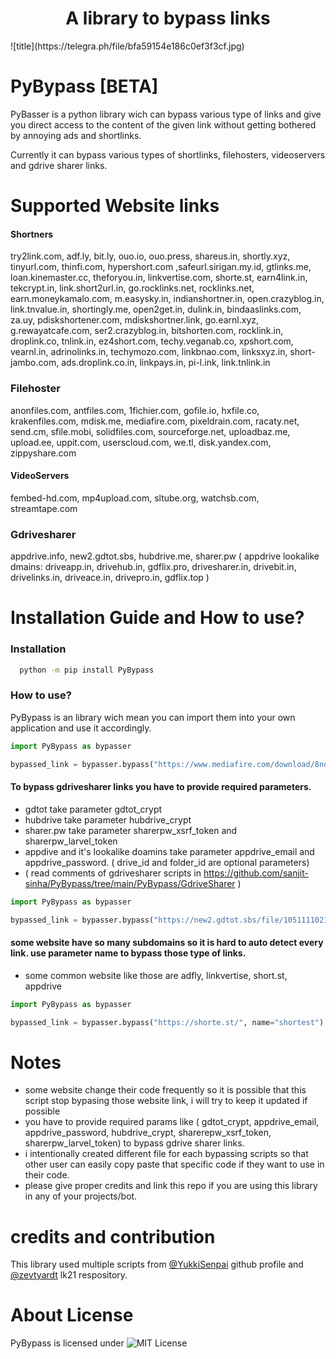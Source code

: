 <div align="center">
<h1>A library to bypass links</h1>
</div>
![title](https://telegra.ph/file/bfa59154e186c0ef3f3cf.jpg)


# PyBypass [BETA]

PyBasser is a python library wich can bypass various type of links and give you direct access to the content of the given link without getting bothered by annoying ads and shortlinks.

Currently it can bypass various types of shortlinks, filehosters, videoservers and gdrive sharer links.

# Supported Website links

#### Shortners

try2link.com, adf.ly, bit.ly, ouo.io, ouo.press, shareus.in, shortly.xyz, tinyurl.com, thinfi.com, hypershort.com ,safeurl.sirigan.my.id, gtlinks.me, loan.kinemaster.cc, theforyou.in, linkvertise.com, shorte.st, earn4link.in, tekcrypt.in, link.short2url.in, go.rocklinks.net, rocklinks.net, earn.moneykamalo.com, m.easysky.in, indianshortner.in, open.crazyblog.in, link.tnvalue.in, shortingly.me, open2get.in, dulink.in, bindaaslinks.com, za.uy, pdiskshortener.com, mdiskshortner.link, go.earnl.xyz, g.rewayatcafe.com, ser2.crazyblog.in, bitshorten.com, rocklink.in, droplink.co, tnlink.in, ez4short.com, techy.veganab.co, xpshort.com, vearnl.in, adrinolinks.in, techymozo.com, linkbnao.com, linksxyz.in, short-jambo.com, ads.droplink.co.in, linkpays.in, pi-l.ink, link.tnlink.in

### Filehoster

anonfiles.com, antfiles.com, 1fichier.com, gofile.io, hxfile.co, krakenfiles.com, mdisk.me, mediafire.com, pixeldrain.com, racaty.net, send.cm, sfile.mobi, solidfiles.com, sourceforge.net, uploadbaz.me, upload.ee, uppit.com, userscloud.com, we.tl, disk.yandex.com, zippyshare.com


#### VideoServers
fembed-hd.com, mp4upload.com, sltube.org, watchsb.com, streamtape.com

### Gdrivesharer

appdrive.info, new2.gdtot.sbs, hubdrive.me, sharer.pw
( appdrive lookalike dmains: driveapp.in, drivehub.in, gdflix.pro, drivesharer.in, drivebit.in, drivelinks.in, driveace.in, drivepro.in, gdflix.top )

# Installation Guide and How to use?

### Installation
```bash
  python -m pip install PyBypass
```

### How to use?
PyBypass is an library wich mean you can import them into your own application and use it accordingly.

```python
import PyBypass as bypasser

bypassed_link = bypasser.bypass("https://www.mediafire.com/download/8nqmnblivkv6tk2")
```

#### To bypass gdrivesharer links you have to provide required parameters.
- gdtot take parameter gdtot_crypt
- hubdrive take parameter hubdrive_crypt
- sharer.pw take parameter sharerpw_xsrf_token and sharerpw_larvel_token
- appdive and it's lookalike doamins take parameter appdrive_email and appdrive_password. ( drive_id and folder_id are optional parameters)
- ( read comments of gdrivesharer scripts in https://github.com/sanjit-sinha/PyBypass/tree/main/PyBypass/GdriveSharer )

```python
import PyBypass as bypasser

bypassed_link = bypasser.bypass("https://new2.gdtot.sbs/file/105111102182", gdtot_crypt="b0lDek5LSCt6ZjVRR2EwZnY4T1EvVndqeDRtbCtTWmMwcGNuKy8wYWpDaz0%3D")
```
#### some website have so many subdomains so it is hard to auto detect every link. use parameter name to bypass those type of links.
- some common website like those are adfly, linkvertise, short.st, appdrive 

```python
import PyBypass as bypasser

bypassed_link = bypasser.bypass("https://shorte.st/", name="shortest")
```



# Notes

- some website change their code frequently so it is possible that this script stop bypasing those website link, i will try to keep it updated if possible
- you have to provide required params like  ( gdtot_crypt, appdrive_email, appdrive_password, hubdrive_crypt, sharerepw_xsrf_token, sharerpw_larvel_token) to bypass gdrive sharer links. 
- i intentionally created different file for each bypassing scripts so that other user can easily copy paste that specific code if they want to use in their code.
- please give proper credits and link this repo if you are using this library in any of your projects/bot.


# credits and contribution

This library used multiple scripts from  [@YukkiSenpai](https://github.com/xcscxr) github profile and [@zevtyardt](https://github.com/zevtyardt/lk21) lk21 respository.

# About License
PyBypass is licensed under ![MIT License](https://img.shields.io/badge/License-MIT-green.svg)
